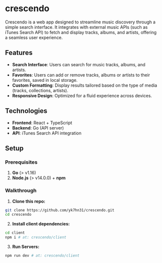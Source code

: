 # crescendo

Crescendo is a web app designed to streamline music discovery through a simple search interface. It integrates with external music APIs (such as iTunes Search API) to fetch and display tracks, albums, and artists, offering a seamless user experience.

## Features

- **Search Interface**: Users can search for music tracks, albums, and artists.
- **Favorites**: Users can add or remove tracks, albums or artists to their favorites, saved in local storage.
- **Custom Formatting**: Display results tailored based on the type of media (tracks, collections, artists).
- **Responsive Design**: Optimized for a fluid experience across devices.

## Technologies

- **Frontend**: React + TypeScript
- **Backend**: Go (API server)
- **API**: iTunes Search API integration

## Setup

### Prerequisites

1. **Go** (> v1.16)
2. **Node.js** (> v14.0.0) + **npm**

### Walkthrough

1. **Clone this repo:**

```sh
git clone https://github.com/yk7hn31/crescendo.git
cd crescendo
```

2. **Install client dependencies:**

```sh
cd client
npm i # at: crescendo/client
```

3. **Run Servers:**

```sh
npm run dev # at: crescendo/client
```